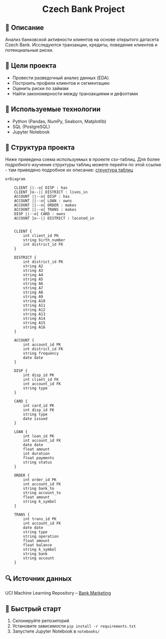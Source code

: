 # <div align = 'center'> Czech Bank Project  </div>

## 📌 Описание
Анализ банковской активности клиентов на основе открытого датасета Czech Bank. Исследуются транзакции, кредиты, поведение клиентов и потенциальные риски.

## 🎯 Цели проекта
- Провести разведочный анализ данных (EDA)
- Построить профили клиентов и сегментацию
- Оценить риски по займам
- Найти закономерности между транзакциями и дефолтами

## 🧰 Используемые технологии
- Python (Pandas, NumPy, Seaborn, Matplotlib)
- SQL (PostgreSQL)
- Jupyter Notebook

## 📁 Структура проекта
Ниже приведена схема используемых в проекте csv-таблиц. Для более подробного изучения структуры таблиц можете перейти по этой ссылке - там приведено подробное их описание: [структура таблиц](https://github.com/marashot96/custs-behavioral-analysis/blob/main/DATABASE_STRUCTURE.md)

```mermaid
erDiagram

    CLIENT ||--o{ DISP : has
    CLIENT }o--|| DISTRICT : lives_in
    ACCOUNT ||--o{ DISP : has
    ACCOUNT ||--o{ LOAN : owns
    ACCOUNT ||--o{ ORDER : makes
    ACCOUNT ||--o{ TRANS : makes
    DISP ||--o{ CARD : owns
    ACCOUNT }o--|| DISTRICT : located_in


    CLIENT {
        int client_id PK
        string birth_number
        int district_id FK
    }

    DISTRICT {
        int district_id PK
        string A2
        string A3
        string A4
        string A5
        string A6
        string A7
        string A8
        string A9
        string A10
        string A11
        string A12
        string A13
        string A14
        string A15
        string A16
    }

    ACCOUNT {
        int account_id PK
        int district_id FK
        string frequency
        date date
    }

    DISP {
        int disp_id PK
        int client_id FK
        int account_id FK
        string type
    }

    CARD {
        int card_id PK
        int disp_id FK
        string type
        date issued
    }

    LOAN {
        int loan_id PK
        int account_id FK
        date date
        float amount
        int duration
        float payments
        string status
    }

    ORDER {
        int order_id PK
        int account_id FK
        string bank_to
        string account_to
        float amount
        string k_symbol
    }

    TRANS {
        int trans_id PK
        int account_id FK
        date date
        string type
        string operation
        float amount
        float balance
        string k_symbol
        string bank
        string account
    }
```

## 🔍 Источник данных
UCI Machine Learning Repository – [Bank Marketing](https://archive.ics.uci.edu/ml/datasets/Czech+Bank)

## 🚀 Быстрый старт
1. Склонируйте репозиторий
2. Установите зависимости `pip install -r requirements.txt`
3. Запустите Jupyter Notebook в `notebooks/`

